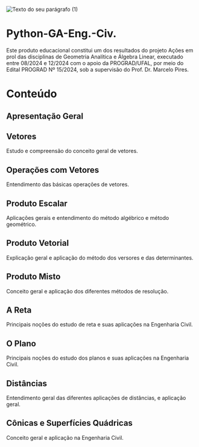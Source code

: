 
![Texto do seu parágrafo (1)](https://github.com/user-attachments/assets/f97d041f-8ae7-4384-9c5b-961e70b32985)



# Python-GA-Eng.-Civ.
Este produto educacional constitui um dos resultados do projeto Ações em prol das disciplinas de Geometria Analítica e Álgebra Linear, executado entre 08/2024 e 12/2024 com o apoio da PROGRAD/UFAL, por meio do Edital PROGRAD Nº 15/2024, sob a supervisão do Prof. Dr. Marcelo Pires.

# Conteúdo
## Apresentação Geral

## Vetores

Estudo e compreensão do conceito geral de vetores.

## Operações com Vetores

Entendimento das básicas operações de vetores.

## Produto Escalar

Aplicações gerais e entendimento do método algébrico e método geométrico.

## Produto Vetorial

Explicação geral e aplicação do método dos versores e das determinantes.

## Produto Misto

Conceito geral e aplicação dos diferentes métodos de resolução.

## A Reta

Principais noções do estudo de reta e suas aplicações na Engenharia Civil.

## O Plano

Principais noções do estudo dos planos e suas aplicações na Engenharia Civil.

## Distâncias

Entendimento geral das diferentes aplicações de distâncias, e aplicação geral.

## Cônicas e Superfícies Quádricas

Conceito geral e aplicação na Engenharia Civil.

